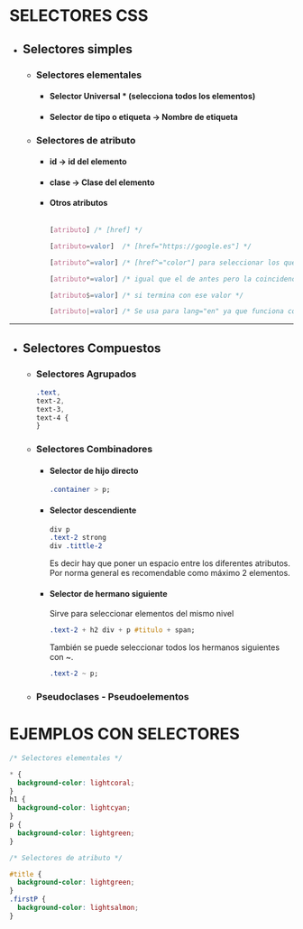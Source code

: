 # SELECTORES CSS

- ## Selectores simples

  - ### Selectores elementales

    - #### Selector Universal \* (selecciona todos los elementos)

    - #### Selector de tipo o etiqueta -> Nombre de etiqueta

  - ### Selectores de atributo

    - #### id -> id del elemento

    - #### clase -> Clase del elemento

    - #### Otros atributos

      ```css

      [atributo] /* [href] */

      [atributo=valor]  /* [href="https://google.es"] */

      [atributo^=valor] /* [href^="color"] para seleccionar los que empiezan con color */

      [atributo*=valor] /* igual que el de antes pero la coincidencia se realiza en cualquier lado no solo si empieza con ese valor */

      [atributo$=valor] /* si termina con ese valor */

      [atributo|=valor] /* Se usa para lang="en" ya que funciona con en- */

      ```

---

- ## Selectores Compuestos

  - ### Selectores Agrupados
    ```css
    .text,
    text-2,
    text-3,
    text-4 {
    }
    ```
  - ### Selectores Combinadores

    - #### Selector de hijo directo
      ```css
      .container > p;
      ```
    - #### Selector descendiente

      ```css
      div p
      .text-2 strong
      div .tittle-2
      ```

      Es decir hay que poner un espacio entre los diferentes atributos.
      Por norma general es recomendable como máximo 2 elementos.

    - #### Selector de hermano siguiente

      Sirve para seleccionar elementos del mismo nivel

      ```css
      .text-2 + h2 div + p #titulo + span;
      ```

      También se puede seleccionar todos los hermanos siguientes con ~.

      ```css
      .text-2 ~ p;
      ```

  - ### Pseudoclases - Pseudoelementos

# EJEMPLOS CON SELECTORES

```css
/* Selectores elementales */

* {
  background-color: lightcoral;
}
h1 {
  background-color: lightcyan;
}
p {
  background-color: lightgreen;
}

/* Selectores de atributo */

#title {
  background-color: lightgreen;
}
.firstP {
  background-color: lightsalmon;
}
```
